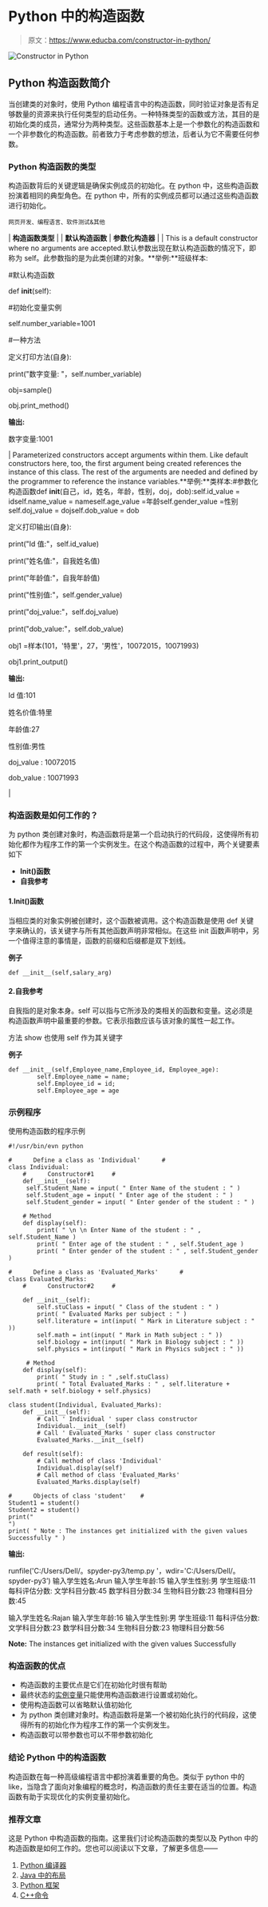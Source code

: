 # Python 中的构造函数

> 原文：<https://www.educba.com/constructor-in-python/>

![Constructor in Python](img/0d5c701291194eaca47e2f0690008589.png)



## Python 构造函数简介

当创建类的对象时，使用 Python 编程语言中的构造函数，同时验证对象是否有足够数量的资源来执行任何类型的启动任务。一种特殊类型的函数或方法，其目的是初始化类的成员，通常分为两种类型。这些函数基本上是一个参数化的构造函数和一个非参数化的构造函数。前者致力于考虑参数的想法，后者认为它不需要任何参数。

### Python 构造函数的类型

构造函数背后的关键逻辑是确保实例成员的初始化。在 python 中，这些构造函数扮演着相同的典型角色。在 python 中，所有的实例成员都可以通过这些构造函数进行初始化。

<small>网页开发、编程语言、软件测试&其他</small>

| **构造函数类型** |
| **默认构造函数** | **参数化构造器** |
| This is a default constructor where no arguments are accepted.默认参数出现在默认构造函数的情况下，即称为 self。此参数指的是为此类创建的对象。**举例:**班级样本:

#默认构造函数

def __init__(self):

#初始化变量实例

self.number_variable=1001

#一种方法

定义打印方法(自身):

print("数字变量: "，self.number_variable)

obj=sample()

obj.print_method()

**输出:**

数字变量:1001

 | Parameterized constructors accept arguments within them. Like default constructors here, too, the first argument being created references the instance of this class. The rest of the arguments are needed and defined by the programmer to reference the instance variables.**举例:**类样本:#参数化构造函数def __init__(自己，id，姓名，年龄，性别，doj，dob):self.id_value = idself.name_value = nameself.age_value =年龄self.gender_value =性别self.doj_value = dojself.dob_value = dob

定义打印输出(自身):

print("Id 值:"，self.id_value)

print("姓名值:"，自我姓名值)

print("年龄值:"，自我年龄值)

print("性别值:"，self.gender_value)

print("doj_value:"，self.doj_value)

print("dob_value:"，self.dob_value)

obj1 =样本(101，'特里'，27，'男性'，10072015，10071993)

obj1.print_output()

**输出:**

Id 值:101

姓名价值:特里

年龄值:27

性别值:男性

doj_value : 10072015

dob_value : 10071993

 |

### 构造函数是如何工作的？

为 python 类创建对象时，构造函数将是第一个启动执行的代码段，这使得所有初始化都作为程序工作的第一个实例发生。在这个构造函数的过程中，两个关键要素如下

*   **__Init__()函数**
*   **自我参考**

#### 1.Init()函数

当相应类的对象实例被创建时，这个函数被调用。这个构造函数是使用 def 关键字来确认的，该关键字与所有其他函数声明非常相似。在这些 init 函数声明中，另一个值得注意的事情是，函数的前缀和后缀都是双下划线。

**例子**

```
def __init__(self,salary_arg)
```

#### 2.自我参考

自我指的是对象本身。self 可以指与它所涉及的类相关的函数和变量。这必须是构造函数声明中最重要的参数。它表示指数应该与该对象的属性一起工作。

方法 show 也使用 self 作为其关键字

**例子**

```
def __init__(self,Employee_name,Employee_id, Employee_age):  
        self.Employee_name = name;  
        self.Employee_id = id;  
        self.Employee_age = age 
```

### 示例程序

使用构造函数的程序示例

```
#!/usr/bin/evn python

#      Define a class as 'Individual'      #
class Individual:
    #      Constructor#1     #
    def __init__(self):
     self.Student_Name = input( " Enter Name of the student : " )
     self.Student_age = input( " Enter age of the student : " )
     self.Student_gender = input( " Enter gender of the student : " )

    # Method
    def display(self):
        print( " \n \n Enter Name of the student : " , self.Student_Name )
        print( " Enter age of the student : " , self.Student_age )
        print( " Enter gender of the student : " , self.Student_gender )

#      Define a class as 'Evaluated_Marks'      #
class Evaluated_Marks:
    #      Constructor#2     #

    def __init__(self):
        self.stuClass = input( " Class of the student : " )
        print( " Evaluated Marks per subject : " )
        self.literature = int(input( " Mark in Literature subject : " ))
        self.math = int(input( " Mark in Math subject : " ))
        self.biology = int(input( " Mark in Biology subject : " ))
        self.physics = int(input( " Mark in Physics subject : " ))

     # Method
    def display(self):
        print( " Study in : " ,self.stuClass)
        print( " Total Evaluated_Marks : " , self.literature + self.math + self.biology + self.physics)

class student(Individual, Evaluated_Marks):
    def __init__(self):
        # Call ' Individual ' super class constructor 
        Individual.__init__(self)
        # Call ' Evaluated_Marks ' super class constructor
        Evaluated_Marks.__init__(self)

    def result(self):
        # Call method of class 'Individual'
        Individual.display(self)
        # Call method of class 'Evaluated_Marks'
        Evaluated_Marks.display(self)

#      Objects of class 'student'    #
Student1 = student()
Student2 = student()
print("                                                                           ") 
print( " Note : The instances get initialized with the given values Successfully " ) 
```

**输出:**

runfile('C:/Users/Dell/。spyder-py3/temp.py '，wdir='C:/Users/Dell/。spyder-py3’)
输入学生姓名:Arun
输入学生年龄:15
输入学生性别:男
学生班级:11
每科评估分数:
文学科目分数:45
数学科目分数:34
生物科目分数:23
物理科目分数:45

输入学生姓名:Rajan
输入学生年龄:16
输入学生性别:男
学生班级:11
每科评估分数:
文学科目分数:23
数学科目分数:34
生物科目分数:23
物理科目分数:56

**Note:** The instances get initialized with the given values Successfully

### 构造函数的优点

*   构造函数的主要优点是它们在初始化时很有帮助
*   最终状态的[实例变量](https://www.educba.com/instance-variable-in-java/)只能使用构造函数进行设置或初始化。
*   使用构造函数可以省略默认值初始化
*   为 python 类创建对象时。构造函数将是第一个被初始化执行的代码段，这使得所有的初始化作为程序工作的第一个实例发生。
*   构造函数可以带参数也可以不带参数初始化

### 结论 Python 中的构造函数

构造函数在每一种高级编程语言中都扮演着重要的角色。类似于 python 中的 like，当隐含了面向对象编程的概念时，构造函数的责任主要在适当的位置。构造函数有助于实现优化的实例变量初始化。

### 推荐文章

这是 Python 中构造函数的指南。这里我们讨论构造函数的类型以及 Python 中的构造函数是如何工作的。您也可以阅读以下文章，了解更多信息——

1.  [Python 编译器](https://www.educba.com/python-compilers/)
2.  [Java 中的布局](https://www.educba.com/layout-in-java/)
3.  [Python 框架](https://www.educba.com/python-frameworks/)
4.  [C++命令](https://www.educba.com/c-plus-plus-commands/)





